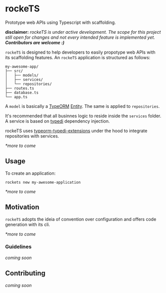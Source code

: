 # rockeTS
Prototype web APIs using Typescript with scaffolding.

**disclaimer:**
_rockeTS is under active development.
The scope for this project still open for changes and not every intended feature is implemented yet._
**_Contributors are welcome :)_**

`rockeTS` is designed to help developers to easily propotype web APIs with its scaffolding features.
An `rockeTS` application is structured as follows:

```
my-awesome-app/
├── src/
│   ├── models/
│   ├── services/
│   └── repositories/
├── routes.ts
├── database.ts
└── app.ts
```

A `model` is basically a [TypeORM](https://github.com/typeorm/typeorm) [Entity](https://typeorm.io/#/entities).
The same is applied to `repositories`.

It's recommended that all businnes logic to reside inside the `services` folder.
A service is based on [typedi](https://github.com/typestack/typedi) dependency injection.

rockeTS uses [typeorm-typedi-extensions](https://github.com/typeorm/typeorm-typedi-extensions)
under the hood to integrate repositories with services.

_*more to come_

## Usage

To create an application:

`rockets new my-awesome-application`

_*more to come_

## Motivation

`rockeTS` adopts the ideia of convention over configuration and offers code generation with its cli.

_*more to come_

### Guidelines

*coming soon*

## Contributing

*coming soon*
